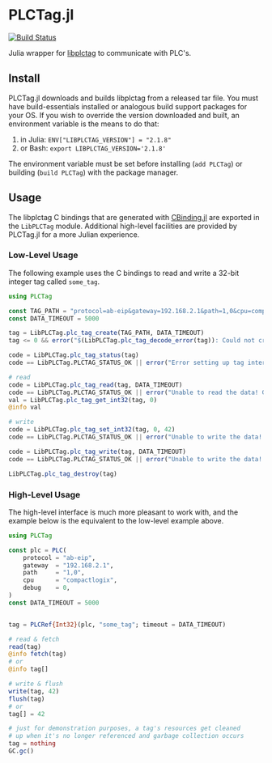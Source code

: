 # PLCTag.jl

[![Build Status](https://github.com/libplctag/PLCTag.jl/workflows/CI/badge.svg)](https://github.com/libplctag/PLCTag.jl/actions)

Julia wrapper for [libplctag](https://github.com/libplctag/libplctag) to communicate with PLC's.


## Install

PLCTag.jl downloads and builds libplctag from a released tar file.
You must have build-essentials installed or analogous build support packages for your OS.
If you wish to override the version downloaded and built, an environment variable is the means to do that:

1. in Julia: `ENV["LIBPLCTAG_VERSION"] = "2.1.8"`
2. or Bash: `export LIBPLCTAG_VERSION='2.1.8'`

The environment variable must be set before installing (`add PLCTag`) or building (`build PLCTag`) with the package manager.


## Usage

The libplctag C bindings that are generated with [CBinding.jl](https://github.com/analytech-solutions/CBinding.jl) are exported in the `LibPLCTag` module.
Additional high-level facilities are provided by PLCTag.jl for a more Julian experience.


### Low-Level Usage

The following example uses the C bindings to read and write a 32-bit integer tag called `some_tag`.

```julia
using PLCTag

const TAG_PATH = "protocol=ab-eip&gateway=192.168.2.1&path=1,0&cpu=compactlogix&elem_size=4&elem_count=1&name=some_tag&debug=3"
const DATA_TIMEOUT = 5000

tag = LibPLCTag.plc_tag_create(TAG_PATH, DATA_TIMEOUT)
tag <= 0 && error("$(LibPLCTag.plc_tag_decode_error(tag)): Could not create tag!")

code = LibPLCTag.plc_tag_status(tag)
code == LibPLCTag.PLCTAG_STATUS_OK || error("Error setting up tag internal state. Got error code $(code): $(unsafe_string(LibPLCTag.plc_tag_decode_error(code)))")

# read
code = LibPLCTag.plc_tag_read(tag, DATA_TIMEOUT)
code == LibPLCTag.PLCTAG_STATUS_OK || error("Unable to read the data! Got error code $(code): $(unsafe_string(LibPLCTag.plc_tag_decode_error(code)))")
val = LibPLCTag.plc_tag_get_int32(tag, 0)
@info val

# write
code = LibPLCTag.plc_tag_set_int32(tag, 0, 42)
code == LibPLCTag.PLCTAG_STATUS_OK || error("Unable to write the data! Got error code $(code): $(unsafe_string(LibPLCTag.plc_tag_decode_error(code)))")

code = LibPLCTag.plc_tag_write(tag, DATA_TIMEOUT)
code == LibPLCTag.PLCTAG_STATUS_OK || error("Unable to write the data! Got error code $(code): $(unsafe_string(LibPLCTag.plc_tag_decode_error(code)))")

LibPLCTag.plc_tag_destroy(tag)
```


### High-Level Usage

The high-level interface is much more pleasant to work with, and the example below is the equivalent to the low-level example above.

```julia
using PLCTag

const plc = PLC(
	protocol = "ab-eip",
	gateway  = "192.168.2.1",
	path     = "1,0",
	cpu      = "compactlogix",
	debug    = 0,
)
const DATA_TIMEOUT = 5000


tag = PLCRef{Int32}(plc, "some_tag"; timeout = DATA_TIMEOUT)

# read & fetch
read(tag)
@info fetch(tag)
# or
@info tag[]

# write & flush
write(tag, 42)
flush(tag)
# or
tag[] = 42

# just for demonstration purposes, a tag's resources get cleaned
# up when it's no longer referenced and garbage collection occurs
tag = nothing
GC.gc()
```
